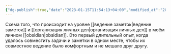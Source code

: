 ```yaml
---
{"dg-publish":true,"date":"2023-01-15T11:54:13+04:00","modified_at":"2023-01-15T11:55:53+04:00","permalink":"/obsidian-command-center/","dgHomeLink":false,"dgPassFrontmatter":true}
---
```



Схема того, что происходит на уровне [[ведение заметок|ведение заметок]] и [[организация личных дел|организация личных дел]] в моём личном [[obsidian|obsidian]]. Это первый длительный опыт, когда удалось совместить задачи и заметки в одном месте, чтобы их совместное ведение было комфортным и не мешало друг другу.

<style>
.container {font-family: sans-serif; text-align: center;}
.button-wrapper button {z-index: 1;height: 40px; width: 100px; margin: 10px;padding: 5px;}
.excalidraw .App-menu_top .buttonList { display: flex;}
.excalidraw-wrapper { height: 800px; margin: 50px; position: relative;}
:root[dir="ltr"] .excalidraw .layer-ui__wrapper .zen-mode-transition.App-menu_bottom--transition-left {transform: none;}
</style><script src="https://unpkg.com/react@17/umd/react.production.min.js"></script><script src="https://unpkg.com/react-dom@17/umd/react-dom.production.min.js"></script><script type="text/javascript" src="https://unpkg.com/@excalidraw/excalidraw@0.12.0/dist/excalidraw.production.min.js"></script><div id="Obsidian_command_centerexcalidraw.md1"></div><script>(function(){const InitialData={"type":"excalidraw","version":2,"source":"https://excalidraw.com","elements":[{"type":"rectangle","version":240,"versionNonce":731574564,"isDeleted":false,"id":"md2yzZ50xAJtyx5CtFUOo","fillStyle":"hachure","strokeWidth":1,"strokeStyle":"dashed","roughness":1,"opacity":100,"angle":0,"x":-49.407985409268406,"y":-33.177086367039806,"strokeColor":"#e67700","backgroundColor":"transparent","width":440,"height":140,"seed":1795252017,"groupIds":[],"strokeSharpness":"sharp","boundElements":[{"id":"MpwP8En7","type":"text"},{"id":"L477yFquUhrI_YK6wWKFY","type":"arrow"},{"id":"-nXXMcnAnmB53d0UfCjum","type":"arrow"},{"id":"5MEgmCIdzzxP_XPOYenWX","type":"arrow"}],"updated":1658660669329,"link":null,"locked":false},{"type":"text","version":192,"versionNonce":614671132,"isDeleted":false,"id":"MpwP8En7","fillStyle":"hachure","strokeWidth":1,"strokeStyle":"dashed","roughness":1,"opacity":100,"angle":0,"x":-44.407985409268406,"y":-28.177086367039806,"strokeColor":"#e67700","backgroundColor":"transparent","width":430,"height":25,"seed":1202464863,"groupIds":[],"strokeSharpness":"sharp","boundElements":[],"updated":1658660669329,"link":null,"locked":false,"fontSize":20.0192710945595,"fontFamily":1,"text":"Openbox","rawText":"Openbox","baseline":18,"textAlign":"left","verticalAlign":"top","containerId":"md2yzZ50xAJtyx5CtFUOo","originalText":"Openbox"},{"type":"rectangle","version":623,"versionNonce":366155199,"isDeleted":false,"id":"uOl5I60YEIIclfztyKvk_","fillStyle":"hachure","strokeWidth":1,"strokeStyle":"dashed","roughness":1,"opacity":100,"angle":0,"x":-322.36782693294407,"y":-494.5378342000578,"strokeColor":"#087f5b","backgroundColor":"transparent","width":246,"height":280,"seed":139534271,"groupIds":[],"strokeSharpness":"sharp","boundElements":[{"id":"GgZNRgkY","type":"text"},{"id":"eESXD3Wl1GdNW1Ptfs8e0","type":"arrow"}],"updated":1658660100466,"link":null,"locked":false},{"type":"text","version":471,"versionNonce":887187889,"isDeleted":false,"id":"GgZNRgkY","fillStyle":"hachure","strokeWidth":1,"strokeStyle":"dashed","roughness":1,"opacity":100,"angle":0,"x":-317.36782693294407,"y":-489.5378342000578,"strokeColor":"#087f5b","backgroundColor":"transparent","width":236,"height":25,"seed":950075313,"groupIds":[],"strokeSharpness":"sharp","boundElements":[],"updated":1658660100466,"link":null,"locked":false,"fontSize":20.0192710945595,"fontFamily":1,"text":"Journal","rawText":"Journal","baseline":18,"textAlign":"left","verticalAlign":"top","containerId":"uOl5I60YEIIclfztyKvk_","originalText":"Journal"},{"type":"rectangle","version":486,"versionNonce":790647505,"isDeleted":false,"id":"dQeV_HBLu5uR8tV9ijwNj","fillStyle":"hachure","strokeWidth":1,"strokeStyle":"dashed","roughness":1,"opacity":100,"angle":0,"x":40.9521316696397,"y":-490.40731240490015,"strokeColor":"#c92a2a","backgroundColor":"transparent","width":243,"height":249,"seed":1262776703,"groupIds":[],"strokeSharpness":"sharp","boundElements":[{"type":"text","id":"5lxNrysE"},{"id":"dpBb_J2hdR0MqXONtKhjU","type":"arrow"},{"id":"7HxUTZ_74GqgVrCRshEjW","type":"arrow"},{"id":"Xx4GqQEBHueH_e25osdyk","type":"arrow"},{"id":"hCp2nmmmo9szolN_v00Fk","type":"arrow"}],"updated":1658660131108,"link":null,"locked":false},{"type":"text","version":440,"versionNonce":1296763793,"isDeleted":false,"id":"5lxNrysE","fillStyle":"hachure","strokeWidth":1,"strokeStyle":"dashed","roughness":1,"opacity":100,"angle":0,"x":45.9521316696397,"y":-485.40731240490015,"strokeColor":"#c92a2a","backgroundColor":"transparent","width":233,"height":25,"seed":1571234015,"groupIds":[],"strokeSharpness":"sharp","boundElements":[],"updated":1658660100466,"link":null,"locked":false,"fontSize":20,"fontFamily":1,"text":"Actions","rawText":"Actions","baseline":18,"textAlign":"left","verticalAlign":"top","containerId":"dQeV_HBLu5uR8tV9ijwNj","originalText":"Actions"},{"type":"text","version":67,"versionNonce":978163572,"isDeleted":false,"id":"SXtORY3o","fillStyle":"hachure","strokeWidth":1,"strokeStyle":"solid","roughness":1,"opacity":100,"angle":0,"x":-176.73337534115797,"y":-272.09016474944605,"strokeColor":"#000000","backgroundColor":"transparent","width":84,"height":25,"seed":25922,"groupIds":[],"strokeSharpness":"sharp","boundElements":[{"id":"QBMGdagBajE_peMDuT9Rd","type":"arrow"},{"id":"XrdFkgP0_osUm7OW61NPq","type":"arrow"}],"updated":1658937681637,"link":"[[daily|daily]]","locked":false,"fontSize":20,"fontFamily":1,"text":"[[daily|daily]]","rawText":"[[daily|daily]]","baseline":18,"textAlign":"left","verticalAlign":"top","containerId":null,"originalText":"[[daily|daily]]"},{"type":"text","version":219,"versionNonce":1556713844,"isDeleted":false,"id":"WHxSrnvj","fillStyle":"hachure","strokeWidth":1,"strokeStyle":"solid","roughness":1,"opacity":100,"angle":0,"x":-194.80829524443607,"y":-348.12160096294014,"strokeColor":"#000000","backgroundColor":"transparent","width":99,"height":25,"seed":37281,"groupIds":[],"strokeSharpness":"sharp","boundElements":[{"id":"QRFo7LMKPZZMh8p4vioRq","type":"arrow"}],"updated":1658937679888,"link":"[[weekly|weekly]]","locked":false,"fontSize":20,"fontFamily":1,"text":"[[weekly|weekly]]","rawText":"[[weekly|weekly]]","baseline":18,"textAlign":"left","verticalAlign":"top","containerId":null,"originalText":"[[weekly|weekly]]"},{"type":"text","version":172,"versionNonce":246137884,"isDeleted":false,"id":"X4PikXpV","fillStyle":"hachure","strokeWidth":1,"strokeStyle":"solid","roughness":1,"opacity":100,"angle":0,"x":-206.44453825398318,"y":-412.29114699794684,"strokeColor":"#000000","backgroundColor":"transparent","width":130,"height":25,"seed":62774,"groupIds":[],"strokeSharpness":"sharp","boundElements":[{"id":"vNQobiwPxwPKdQ52CzDUX","type":"arrow"}],"updated":1658660660164,"link":"[[quarterly|quarterly]]","locked":false,"fontSize":20,"fontFamily":1,"text":"[[quarterly|quarterly]]","rawText":"[[quarterly|quarterly]]","baseline":18,"textAlign":"left","verticalAlign":"top","containerId":null,"originalText":"[[quarterly|quarterly]]"},{"type":"text","version":210,"versionNonce":316116516,"isDeleted":false,"id":"PyV4Viex","fillStyle":"hachure","strokeWidth":1,"strokeStyle":"solid","roughness":1,"opacity":100,"angle":0,"x":-184.92621435111062,"y":-471.1989546165008,"strokeColor":"#000000","backgroundColor":"transparent","width":98,"height":25,"seed":35893,"groupIds":[],"strokeSharpness":"sharp","boundElements":[{"id":"fnOD9PD7PjPeX2A_jbD43","type":"arrow"}],"updated":1658660665062,"link":"[[yearly|yearly]]","locked":false,"fontSize":20,"fontFamily":1,"text":"[[yearly|yearly]]","rawText":"[[yearly|yearly]]","baseline":18,"textAlign":"left","verticalAlign":"top","containerId":null,"originalText":"[[yearly|yearly]]"},{"type":"text","version":183,"versionNonce":631352860,"isDeleted":false,"id":"rWHb1Snc","fillStyle":"hachure","strokeWidth":1,"strokeStyle":"solid","roughness":1,"opacity":100,"angle":0,"x":-264.51927825654354,"y":61.70594910517735,"strokeColor":"#000000","backgroundColor":"transparent","width":117,"height":25,"seed":22273,"groupIds":[],"strokeSharpness":"sharp","boundElements":[{"id":"5MEgmCIdzzxP_XPOYenWX","type":"arrow"}],"updated":1658660676643,"link":"[[Courses|Courses]]","locked":false,"fontSize":20,"fontFamily":1,"text":"[[Courses|Courses]]","rawText":"[[Courses|Courses]]","baseline":18,"textAlign":"left","verticalAlign":"top","containerId":null,"originalText":"[[Courses|Courses]]"},{"type":"text","version":180,"versionNonce":1852588316,"isDeleted":false,"id":"ymgCJZ9W","fillStyle":"hachure","strokeWidth":1,"strokeStyle":"solid","roughness":1,"opacity":100,"angle":0,"x":-255.87153752018935,"y":-7.117465708968837,"strokeColor":"#000000","backgroundColor":"transparent","width":98,"height":25,"seed":20372,"groupIds":[],"strokeSharpness":"sharp","boundElements":[{"id":"-nXXMcnAnmB53d0UfCjum","type":"arrow"}],"updated":1658660679111,"link":"[[Books|Books]]","locked":false,"fontSize":20,"fontFamily":1,"text":"[[Books|Books]]","rawText":"[[Books|Books]]","baseline":18,"textAlign":"left","verticalAlign":"top","containerId":null,"originalText":"[[Books|Books]]"},{"type":"text","version":177,"versionNonce":1088947868,"isDeleted":false,"id":"npmT28Ps","fillStyle":"hachure","strokeWidth":1,"strokeStyle":"solid","roughness":1,"opacity":100,"angle":0,"x":-28.35539992033091,"y":27.820595335014048,"strokeColor":"#000000","backgroundColor":"transparent","width":117,"height":25,"seed":32653,"groupIds":[],"strokeSharpness":"sharp","boundElements":[{"id":"5MEgmCIdzzxP_XPOYenWX","type":"arrow"},{"id":"KNajMbHEqLbf5FGtJzkO5","type":"arrow"}],"updated":1658660683049,"link":"[[Zettels|Zettels]]","locked":false,"fontSize":20,"fontFamily":1,"text":"[[Zettels|Zettels]]","rawText":"[[Zettels|Zettels]]","baseline":18,"textAlign":"left","verticalAlign":"top","containerId":null,"originalText":"[[Zettels|Zettels]]"},{"type":"text","version":161,"versionNonce":1764211740,"isDeleted":false,"id":"isvkClqC","fillStyle":"hachure","strokeWidth":1,"strokeStyle":"solid","roughness":1,"opacity":100,"angle":0,"x":191.15773215746447,"y":23.580143886635824,"strokeColor":"#000000","backgroundColor":"transparent","width":143,"height":26,"seed":85559,"groupIds":[],"strokeSharpness":"sharp","boundElements":[{"id":"KNajMbHEqLbf5FGtJzkO5","type":"arrow"},{"id":"fZa6kh7Wfvc67lG0F-zxw","type":"arrow"},{"id":"HiA9846av4AXuNOLuKbkq","type":"arrow"}],"updated":1658660686376,"link":"[[📦Openbox|📦Openbox]]","locked":false,"fontSize":20,"fontFamily":1,"text":"[[📦Openbox|📦Openbox]]","rawText":"[[📦Openbox|📦Openbox]]","baseline":19,"textAlign":"left","verticalAlign":"top","containerId":null,"originalText":"[[📦Openbox|📦Openbox]]"},{"type":"text","version":196,"versionNonce":522130084,"isDeleted":false,"id":"rCoosGRt","fillStyle":"hachure","strokeWidth":1,"strokeStyle":"solid","roughness":1,"opacity":100,"angle":0,"x":96.17910868849367,"y":-431.45813194193624,"strokeColor":"#000000","backgroundColor":"transparent","width":122,"height":26,"seed":84150,"groupIds":[],"strokeSharpness":"sharp","boundElements":[{"id":"fnOD9PD7PjPeX2A_jbD43","type":"arrow"},{"id":"vNQobiwPxwPKdQ52CzDUX","type":"arrow"}],"updated":1658660636043,"link":"[[🎯Goals|🎯Goals]]","locked":false,"fontSize":20,"fontFamily":1,"text":"[[🎯Goals|🎯Goals]]","rawText":"[[🎯Goals|🎯Goals]]","baseline":19,"textAlign":"left","verticalAlign":"top","containerId":null,"originalText":"[[🎯Goals|🎯Goals]]"},{"type":"text","version":258,"versionNonce":907238004,"isDeleted":false,"id":"g23uGT1n","fillStyle":"hachure","strokeWidth":1,"strokeStyle":"solid","roughness":1,"opacity":100,"angle":0,"x":89.51564779779085,"y":-367.3855912529676,"strokeColor":"#000000","backgroundColor":"transparent","width":148,"height":26,"seed":65218,"groupIds":[],"strokeSharpness":"sharp","boundElements":[{"id":"QRFo7LMKPZZMh8p4vioRq","type":"arrow"}],"updated":1658937677136,"link":"[[⛳Projects|⛳Projects]]","locked":false,"fontSize":20,"fontFamily":1,"text":"[[⛳Projects|⛳Projects]]","rawText":"[[⛳Projects|⛳Projects]]","baseline":19,"textAlign":"left","verticalAlign":"top","containerId":null,"originalText":"[[⛳Projects|⛳Projects]]"},{"type":"text","version":334,"versionNonce":1694144156,"isDeleted":false,"id":"VTaleqMZ","fillStyle":"hachure","strokeWidth":1,"strokeStyle":"solid","roughness":1,"opacity":100,"angle":0,"x":88.65180932769817,"y":-300.94912648206406,"strokeColor":"#000000","backgroundColor":"transparent","width":126,"height":26,"seed":63421,"groupIds":[],"strokeSharpness":"sharp","boundElements":[{"id":"QBMGdagBajE_peMDuT9Rd","type":"arrow"}],"updated":1658660715807,"link":"[[🚀Tasks|🚀Tasks]]","locked":false,"fontSize":20,"fontFamily":1,"text":"[[🚀Tasks|🚀Tasks]]","rawText":"[[🚀Tasks|🚀Tasks]]","baseline":19,"textAlign":"left","verticalAlign":"top","containerId":null,"originalText":"[[🚀Tasks|🚀Tasks]]"},{"type":"rectangle","version":184,"versionNonce":1411524287,"isDeleted":false,"id":"XTvtqgzzZEmpFAZ7oASW5","fillStyle":"hachure","strokeWidth":1,"strokeStyle":"solid","roughness":1,"opacity":100,"angle":0,"x":464.95278222124534,"y":-3.907432011524179,"strokeColor":"#000000","backgroundColor":"transparent","width":239,"height":61.152186507002114,"seed":670534993,"groupIds":[],"strokeSharpness":"sharp","boundElements":[{"type":"text","id":"xYE3ZQ6W"},{"id":"fZa6kh7Wfvc67lG0F-zxw","type":"arrow"}],"updated":1658660100466,"link":null,"locked":false},{"type":"text","version":145,"versionNonce":327674033,"isDeleted":false,"id":"xYE3ZQ6W","fillStyle":"hachure","strokeWidth":1,"strokeStyle":"solid","roughness":1,"opacity":100,"angle":0,"x":469.95278222124534,"y":14.168661241976878,"strokeColor":"#000000","backgroundColor":"transparent","width":229,"height":25,"seed":1300456447,"groupIds":[],"strokeSharpness":"sharp","boundElements":[],"updated":1658660100466,"link":null,"locked":false,"fontSize":20,"fontFamily":1,"text":"Chernov Sharit","rawText":"Chernov Sharit","baseline":18,"textAlign":"center","verticalAlign":"middle","containerId":"XTvtqgzzZEmpFAZ7oASW5","originalText":"Chernov Sharit"},{"type":"rectangle","version":232,"versionNonce":936179423,"isDeleted":false,"id":"2CDS3wChua7Y0EG_zuXg-","fillStyle":"hachure","strokeWidth":1,"strokeStyle":"solid","roughness":1,"opacity":100,"angle":0,"x":469.3014021312513,"y":79.17307926937224,"strokeColor":"#000000","backgroundColor":"transparent","width":239,"height":61.152186507002114,"seed":1804875167,"groupIds":[],"strokeSharpness":"sharp","boundElements":[{"id":"wDchj3b4","type":"text"},{"id":"HiA9846av4AXuNOLuKbkq","type":"arrow"}],"updated":1658660100466,"link":null,"locked":false},{"type":"text","version":207,"versionNonce":818522769,"isDeleted":false,"id":"wDchj3b4","fillStyle":"hachure","strokeWidth":1,"strokeStyle":"solid","roughness":1,"opacity":100,"angle":0,"x":474.3014021312513,"y":97.2491725228733,"strokeColor":"#000000","backgroundColor":"transparent","width":229,"height":25,"seed":1865070545,"groupIds":[],"strokeSharpness":"sharp","boundElements":[],"updated":1658660100466,"link":null,"locked":false,"fontSize":20,"fontFamily":1,"text":"vanadium23.me","rawText":"vanadium23.me","baseline":18,"textAlign":"center","verticalAlign":"middle","containerId":"2CDS3wChua7Y0EG_zuXg-","originalText":"vanadium23.me"},{"type":"rectangle","version":429,"versionNonce":1508426495,"isDeleted":false,"id":"FdzVwx3Z0hBFBEtxYIz82","fillStyle":"hachure","strokeWidth":1,"strokeStyle":"dashed","roughness":1,"opacity":100,"angle":0,"x":45.30514874294511,"y":-201.65454996284768,"strokeColor":"#364fc7","backgroundColor":"transparent","width":245.2264353610741,"height":111.80346584518753,"seed":674745521,"groupIds":[],"strokeSharpness":"sharp","boundElements":[{"id":"FylkukR6","type":"text"},{"id":"eESXD3Wl1GdNW1Ptfs8e0","type":"arrow"},{"id":"XrdFkgP0_osUm7OW61NPq","type":"arrow"},{"id":"L477yFquUhrI_YK6wWKFY","type":"arrow"},{"id":"7HxUTZ_74GqgVrCRshEjW","type":"arrow"}],"updated":1658660100466,"link":null,"locked":false},{"type":"text","version":297,"versionNonce":674771057,"isDeleted":false,"id":"FylkukR6","fillStyle":"hachure","strokeWidth":1,"strokeStyle":"dashed","roughness":1,"opacity":100,"angle":0,"x":50.30514874294511,"y":-196.65454996284768,"strokeColor":"#364fc7","backgroundColor":"transparent","width":235.2264353610741,"height":25,"seed":1496418961,"groupIds":[],"strokeSharpness":"sharp","boundElements":[],"updated":1658660100466,"link":null,"locked":false,"fontSize":20.038560757873274,"fontFamily":1,"text":"Life","rawText":"Life","baseline":18,"textAlign":"left","verticalAlign":"top","containerId":"FdzVwx3Z0hBFBEtxYIz82","originalText":"Life"},{"type":"rectangle","version":664,"versionNonce":989203231,"isDeleted":false,"id":"CqQksxksAqn0PI36cKzfX","fillStyle":"hachure","strokeWidth":1,"strokeStyle":"solid","roughness":1,"opacity":100,"angle":0,"x":-333.1844809453397,"y":-169.8427403944881,"strokeColor":"#000000","backgroundColor":"transparent","width":188.42511432842696,"height":48.21174784106765,"seed":520169873,"groupIds":[],"strokeSharpness":"sharp","boundElements":[{"id":"qBjWLrzi","type":"text"},{"id":"eESXD3Wl1GdNW1Ptfs8e0","type":"arrow"}],"updated":1658660100466,"link":null,"locked":false},{"type":"text","version":692,"versionNonce":306752588,"isDeleted":false,"id":"qBjWLrzi","fillStyle":"hachure","strokeWidth":1,"strokeStyle":"solid","roughness":1,"opacity":100,"angle":0,"x":-328.1844809453397,"y":-155.73686647395425,"strokeColor":"#000000","backgroundColor":"transparent","width":178.42511432842696,"height":20,"seed":741127167,"groupIds":[],"strokeSharpness":"sharp","boundElements":[],"updated":1658937669034,"link":null,"locked":false,"fontSize":15.582979417329861,"fontFamily":1,"text":"Meetings","rawText":"Meetings","baseline":14,"textAlign":"center","verticalAlign":"middle","containerId":"CqQksxksAqn0PI36cKzfX","originalText":"Meetings"},{"type":"rectangle","version":395,"versionNonce":282970847,"isDeleted":false,"id":"f6WiRsM5G2Us4ba5UpwYC","fillStyle":"hachure","strokeWidth":1,"strokeStyle":"solid","roughness":1,"opacity":100,"angle":0,"x":461.58815753391866,"y":-341.02323320205676,"strokeColor":"#000000","backgroundColor":"transparent","width":239,"height":61.152186507002114,"seed":1042947871,"groupIds":[],"strokeSharpness":"sharp","boundElements":[{"id":"BS2bNL8D","type":"text"},{"id":"dpBb_J2hdR0MqXONtKhjU","type":"arrow"}],"updated":1658660121615,"link":null,"locked":false},{"type":"text","version":395,"versionNonce":1289754257,"isDeleted":false,"id":"BS2bNL8D","fillStyle":"hachure","strokeWidth":1,"strokeStyle":"solid","roughness":1,"opacity":100,"angle":0,"x":466.58815753391866,"y":-335.4471399485557,"strokeColor":"#000000","backgroundColor":"transparent","width":229,"height":50,"seed":677520977,"groupIds":[],"strokeSharpness":"sharp","boundElements":[],"updated":1658660121615,"link":null,"locked":false,"fontSize":20,"fontFamily":1,"text":"JIRA / \nTask Tracker","rawText":"JIRA / \nTask Tracker","baseline":43,"textAlign":"center","verticalAlign":"middle","containerId":"f6WiRsM5G2Us4ba5UpwYC","originalText":"JIRA / \nTask Tracker"},{"type":"rectangle","version":472,"versionNonce":772788401,"isDeleted":false,"id":"VM04HNKleEm81joOyFSRN","fillStyle":"hachure","strokeWidth":1,"strokeStyle":"solid","roughness":1,"opacity":100,"angle":0,"x":462.3069787650019,"y":-186.84537617518777,"strokeColor":"#000000","backgroundColor":"transparent","width":239,"height":61.152186507002114,"seed":1674870289,"groupIds":[],"strokeSharpness":"sharp","boundElements":[{"id":"rVwlSk1H","type":"text"},{"id":"7HxUTZ_74GqgVrCRshEjW","type":"arrow"},{"id":"hCp2nmmmo9szolN_v00Fk","type":"arrow"}],"updated":1658660131108,"link":null,"locked":false},{"type":"text","version":477,"versionNonce":1874298746,"isDeleted":false,"id":"rVwlSk1H","fillStyle":"hachure","strokeWidth":1,"strokeStyle":"solid","roughness":1,"opacity":100,"angle":0,"x":467.3069787650019,"y":-181.2692829216867,"strokeColor":"#000000","backgroundColor":"transparent","width":229,"height":50,"seed":1346824063,"groupIds":[],"strokeSharpness":"sharp","boundElements":[],"updated":1658660587984,"link":null,"locked":false,"fontSize":20,"fontFamily":1,"text":"Confluence /\n Wiki","rawText":"Confluence /\n Wiki","baseline":43,"textAlign":"center","verticalAlign":"middle","containerId":"VM04HNKleEm81joOyFSRN","originalText":"Confluence /\n Wiki"},{"type":"rectangle","version":499,"versionNonce":2054423455,"isDeleted":false,"id":"NzrFttBGy4CT7ysgIqdQ6","fillStyle":"hachure","strokeWidth":1,"strokeStyle":"solid","roughness":1,"opacity":100,"angle":0,"x":466.94543577060256,"y":-497.46620736696764,"strokeColor":"#000000","backgroundColor":"transparent","width":239,"height":61.152186507002114,"seed":1921189809,"groupIds":[],"strokeSharpness":"sharp","boundElements":[{"id":"8XxBqSzf","type":"text"},{"id":"Xx4GqQEBHueH_e25osdyk","type":"arrow"}],"updated":1658660100467,"link":null,"locked":false},{"type":"text","version":509,"versionNonce":427215313,"isDeleted":false,"id":"8XxBqSzf","fillStyle":"hachure","strokeWidth":1,"strokeStyle":"solid","roughness":1,"opacity":100,"angle":0,"x":471.94543577060256,"y":-491.89011411346655,"strokeColor":"#000000","backgroundColor":"transparent","width":229,"height":50,"seed":819415007,"groupIds":[],"strokeSharpness":"sharp","boundElements":[],"updated":1658660100467,"link":null,"locked":false,"fontSize":20,"fontFamily":1,"text":"Messenger /\nSlack + Telegram","rawText":"Messenger /\nSlack + Telegram","baseline":43,"textAlign":"center","verticalAlign":"middle","containerId":"NzrFttBGy4CT7ysgIqdQ6","originalText":"Messenger /\nSlack + Telegram"},{"type":"arrow","version":386,"versionNonce":874049012,"isDeleted":false,"id":"5MEgmCIdzzxP_XPOYenWX","fillStyle":"hachure","strokeWidth":1,"strokeStyle":"solid","roughness":1,"opacity":100,"angle":0,"x":-141.18610992670125,"y":59.47723956457912,"strokeColor":"#000000","backgroundColor":"transparent","width":73.5378384679137,"height":9.077899840776539,"seed":897120191,"groupIds":[],"strokeSharpness":"round","boundElements":[],"updated":1658937669020,"link":null,"locked":false,"startBinding":{"elementId":"rWHb1Snc","gap":6.713878708352638,"focus":-0.33933774601845634},"endBinding":{"elementId":"md2yzZ50xAJtyx5CtFUOo","gap":18.240286049519113,"focus":0.1629636379270596},"lastCommittedPoint":null,"startArrowhead":null,"endArrowhead":"arrow","points":[[0,0],[73.5378384679137,-9.077899840776539]]},{"type":"arrow","version":1036,"versionNonce":1468351180,"isDeleted":false,"id":"dpBb_J2hdR0MqXONtKhjU","fillStyle":"hachure","strokeWidth":1,"strokeStyle":"solid","roughness":2,"opacity":100,"angle":0,"x":293.62985201065123,"y":-322.1786342918033,"strokeColor":"#000000","backgroundColor":"transparent","width":160.68575244542865,"height":9.354492037137561,"seed":1152506097,"groupIds":[],"strokeSharpness":"round","boundElements":[],"updated":1658937669036,"link":null,"locked":false,"startBinding":{"elementId":"dQeV_HBLu5uR8tV9ijwNj","gap":9.677720341011536,"focus":0.2743112834451647},"endBinding":{"elementId":"f6WiRsM5G2Us4ba5UpwYC","gap":7.272553077838779,"focus":-0.13330158420628105},"lastCommittedPoint":null,"startArrowhead":null,"endArrowhead":"arrow","points":[[0,0],[160.68575244542865,9.354492037137561]]},{"type":"arrow","version":1219,"versionNonce":636160332,"isDeleted":false,"id":"7HxUTZ_74GqgVrCRshEjW","fillStyle":"hachure","strokeWidth":1,"strokeStyle":"solid","roughness":2,"opacity":100,"angle":0,"x":306.5315841040192,"y":-149.3356799275003,"strokeColor":"#000000","backgroundColor":"transparent","width":143.33508267783333,"height":1.273870503912292,"seed":1070306001,"groupIds":[],"strokeSharpness":"round","boundElements":[],"updated":1658937669038,"link":null,"locked":false,"startBinding":{"elementId":"FdzVwx3Z0hBFBEtxYIz82","gap":16,"focus":-0.041251059234760565},"endBinding":{"elementId":"VM04HNKleEm81joOyFSRN","gap":12.440311983149343,"focus":-0.1418266825939155},"lastCommittedPoint":null,"startArrowhead":null,"endArrowhead":"arrow","points":[[0,0],[143.33508267783333,-1.273870503912292]]},{"type":"arrow","version":1048,"versionNonce":1884956236,"isDeleted":false,"id":"Xx4GqQEBHueH_e25osdyk","fillStyle":"hachure","strokeWidth":1,"strokeStyle":"solid","roughness":2,"opacity":100,"angle":0,"x":297.0883957500836,"y":-382.7432797605515,"strokeColor":"#000000","backgroundColor":"transparent","width":160.75824857143516,"height":79.5843890521283,"seed":122884273,"groupIds":[],"strokeSharpness":"round","boundElements":[],"updated":1658937669041,"link":null,"locked":false,"startBinding":{"elementId":"dQeV_HBLu5uR8tV9ijwNj","gap":13.136264080443823,"focus":0.2697901147933345},"endBinding":{"elementId":"NzrFttBGy4CT7ysgIqdQ6","gap":9.09879144908382,"focus":0.6586168913511151},"lastCommittedPoint":null,"startArrowhead":null,"endArrowhead":"arrow","points":[[0,0],[160.75824857143516,-79.5843890521283]]},{"type":"arrow","version":230,"versionNonce":361879708,"isDeleted":false,"id":"KNajMbHEqLbf5FGtJzkO5","fillStyle":"hachure","strokeWidth":1,"strokeStyle":"solid","roughness":2,"opacity":100,"angle":0,"x":99.07688604732118,"y":38.92503656610378,"strokeColor":"#000000","backgroundColor":"transparent","width":86.44600338193308,"height":1.0075878271359144,"seed":1920827921,"groupIds":[],"strokeSharpness":"round","boundElements":[],"updated":1658660686377,"link":null,"locked":false,"startBinding":{"elementId":"npmT28Ps","focus":-0.0596960178201757,"gap":10.432285967652092},"endBinding":{"elementId":"isvkClqC","focus":-0.03211507064130481,"gap":5.634842728210174},"lastCommittedPoint":null,"startArrowhead":null,"endArrowhead":"arrow","points":[[0,0],[86.44600338193308,-1.0075878271359144]]},{"type":"arrow","version":280,"versionNonce":1481135092,"isDeleted":false,"id":"fZa6kh7Wfvc67lG0F-zxw","fillStyle":"hachure","strokeWidth":1,"strokeStyle":"solid","roughness":2,"opacity":100,"angle":0,"x":344.9210107414609,"y":38.304167108446165,"strokeColor":"#000000","backgroundColor":"transparent","width":117.94858350835739,"height":14.164380417592504,"seed":984530961,"groupIds":[],"strokeSharpness":"round","boundElements":[],"updated":1658937669028,"link":null,"locked":false,"startBinding":{"elementId":"isvkClqC","gap":10.763278583996453,"focus":0.5324855548753459},"endBinding":{"elementId":"XTvtqgzzZEmpFAZ7oASW5","gap":2.083187971427037,"focus":0.3812810909801824},"lastCommittedPoint":null,"startArrowhead":null,"endArrowhead":"arrow","points":[[0,0],[117.94858350835739,-14.164380417592504]]},{"type":"arrow","version":277,"versionNonce":1367455092,"isDeleted":false,"id":"HiA9846av4AXuNOLuKbkq","fillStyle":"hachure","strokeWidth":1,"strokeStyle":"solid","roughness":2,"opacity":100,"angle":0,"x":341.21478048971665,"y":39.72342947244541,"strokeColor":"#000000","backgroundColor":"transparent","width":118.56631996809824,"height":65.24297449736059,"seed":1342172561,"groupIds":[],"strokeSharpness":"round","boundElements":[],"updated":1658937669030,"link":null,"locked":false,"startBinding":{"elementId":"isvkClqC","gap":7.0570483322521795,"focus":-0.7612399222062258},"endBinding":{"elementId":"2CDS3wChua7Y0EG_zuXg-","gap":9.520301673436393,"focus":-0.6873323077896404},"lastCommittedPoint":null,"startArrowhead":null,"endArrowhead":"arrow","points":[[0,0],[118.56631996809824,65.24297449736059]]},{"type":"arrow","version":324,"versionNonce":1056820468,"isDeleted":false,"id":"eESXD3Wl1GdNW1Ptfs8e0","fillStyle":"hachure","strokeWidth":1,"strokeStyle":"solid","roughness":2,"opacity":100,"angle":0,"x":-134.52612332675636,"y":-152.13577860283726,"strokeColor":"#000000","backgroundColor":"transparent","width":169.29959872403293,"height":0.8979926707419281,"seed":950220849,"groupIds":[],"strokeSharpness":"round","boundElements":[],"updated":1658937669034,"link":null,"locked":false,"startBinding":{"elementId":"CqQksxksAqn0PI36cKzfX","gap":10.233243290156395,"focus":-0.28257436311250334},"endBinding":{"elementId":"FdzVwx3Z0hBFBEtxYIz82","gap":10.531673345668537,"focus":0.08450167616901938},"lastCommittedPoint":null,"startArrowhead":null,"endArrowhead":"arrow","points":[[0,0],[169.29959872403293,0.8979926707419281]]},{"type":"text","version":78,"versionNonce":1019404351,"isDeleted":false,"id":"hYYHB3a9","fillStyle":"hachure","strokeWidth":1,"strokeStyle":"solid","roughness":2,"opacity":100,"angle":0,"x":64.07466587246739,"y":-164.8472993750406,"strokeColor":"#000000","backgroundColor":"transparent","width":206,"height":50,"seed":173697361,"groupIds":[],"strokeSharpness":"sharp","boundElements":[],"updated":1658660100467,"link":null,"locked":false,"fontSize":20,"fontFamily":1,"text":"Всякие факты\nпо людям и проектам","rawText":"Всякие факты\nпо людям и проектам","baseline":43,"textAlign":"center","verticalAlign":"middle","containerId":null,"originalText":"Всякие факты\nпо людям и проектам"},{"type":"arrow","version":105,"versionNonce":881469860,"isDeleted":false,"id":"fnOD9PD7PjPeX2A_jbD43","fillStyle":"hachure","strokeWidth":1,"strokeStyle":"solid","roughness":2,"opacity":100,"angle":0,"x":-80.31894031096681,"y":-464.1349393162859,"strokeColor":"#000000","backgroundColor":"transparent","width":164.31248599277455,"height":41.23127091205487,"seed":446514481,"groupIds":[],"strokeSharpness":"round","boundElements":[],"updated":1658660665063,"link":null,"locked":false,"startBinding":{"elementId":"PyV4Viex","focus":-0.7425846032303093,"gap":6.607274040143807},"endBinding":{"elementId":"rCoosGRt","focus":-0.49172072928374444,"gap":12.185563006685925},"lastCommittedPoint":null,"startArrowhead":null,"endArrowhead":"arrow","points":[[0,0],[164.31248599277455,41.23127091205487]]},{"type":"arrow","version":91,"versionNonce":2102714524,"isDeleted":false,"id":"vNQobiwPxwPKdQ52CzDUX","fillStyle":"hachure","strokeWidth":1,"strokeStyle":"solid","roughness":2,"opacity":100,"angle":0,"x":-71.82155479018184,"y":-404.82958321069907,"strokeColor":"#000000","backgroundColor":"transparent","width":164.3124361237327,"height":10.763541117988268,"seed":1051208049,"groupIds":[],"strokeSharpness":"round","boundElements":[],"updated":1658660660165,"link":null,"locked":false,"startBinding":{"elementId":"X4PikXpV","focus":-0.03243326990326369,"gap":4.622983463801347},"endBinding":{"elementId":"rCoosGRt","focus":0.08075448395293633,"gap":3.6882273549427964},"lastCommittedPoint":null,"startArrowhead":null,"endArrowhead":"arrow","points":[[0,0],[164.3124361237327,-10.763541117988268]]},{"type":"arrow","version":195,"versionNonce":2113880820,"isDeleted":false,"id":"QRFo7LMKPZZMh8p4vioRq","fillStyle":"hachure","strokeWidth":1,"strokeStyle":"solid","roughness":2,"opacity":100,"angle":0,"x":-89.05929964506493,"y":-330.2048645163495,"strokeColor":"#000000","backgroundColor":"transparent","width":172.89655854409693,"height":28.512609055937787,"seed":4263007,"groupIds":[],"strokeSharpness":"round","boundElements":[],"updated":1658937679888,"link":null,"locked":false,"startBinding":{"elementId":"WHxSrnvj","focus":0.7121218956845394,"gap":6.748995599371142},"endBinding":{"elementId":"g23uGT1n","focus":0.6932289303852259,"gap":5.67838889875884},"lastCommittedPoint":null,"startArrowhead":null,"endArrowhead":"arrow","points":[[0,0],[172.89655854409693,-28.512609055937787]]},{"type":"arrow","version":123,"versionNonce":35417844,"isDeleted":false,"id":"QBMGdagBajE_peMDuT9Rd","fillStyle":"hachure","strokeWidth":1,"strokeStyle":"solid","roughness":2,"opacity":100,"angle":0,"x":-87.70435631464511,"y":-253.50441063232768,"strokeColor":"#000000","backgroundColor":"transparent","width":172.12162064734548,"height":41.878582041084314,"seed":1415667551,"groupIds":[],"strokeSharpness":"round","boundElements":[],"updated":1658937681671,"link":null,"locked":false,"startBinding":{"elementId":"SXtORY3o","focus":0.7715278401207208,"gap":5.029019026512856},"endBinding":{"elementId":"VTaleqMZ","focus":0.8398838880412134,"gap":4.234544994997805},"lastCommittedPoint":null,"startArrowhead":null,"endArrowhead":"arrow","points":[[0,0],[172.12162064734548,-41.878582041084314]]},{"type":"arrow","version":148,"versionNonce":1732724,"isDeleted":false,"id":"XrdFkgP0_osUm7OW61NPq","fillStyle":"hachure","strokeWidth":1,"strokeStyle":"solid","roughness":2,"opacity":100,"angle":0,"x":-81.82155479018184,"y":-249.57596820753815,"strokeColor":"#000000","backgroundColor":"transparent","width":109.35379290788939,"height":54.160363269411505,"seed":1347791295,"groupIds":[],"strokeSharpness":"round","boundElements":[],"updated":1658937681671,"link":null,"locked":false,"startBinding":{"elementId":"SXtORY3o","gap":10.911820550976131,"focus":-0.48629066064914933},"endBinding":{"elementId":"FdzVwx3Z0hBFBEtxYIz82","gap":17.7729106252375,"focus":-0.1703446949162914},"lastCommittedPoint":null,"startArrowhead":null,"endArrowhead":"arrow","points":[[0,0],[109.35379290788939,54.160363269411505]]},{"type":"arrow","version":176,"versionNonce":781498868,"isDeleted":false,"id":"L477yFquUhrI_YK6wWKFY","fillStyle":"hachure","strokeWidth":1,"strokeStyle":"solid","roughness":2,"opacity":100,"angle":0,"x":167.184846989106,"y":-79.96244638434045,"strokeColor":"#000000","backgroundColor":"transparent","width":6.765898122621877,"height":39.7149888661634,"seed":1047853311,"groupIds":[],"strokeSharpness":"round","boundElements":[],"updated":1658937669032,"link":null,"locked":false,"startBinding":{"elementId":"FdzVwx3Z0hBFBEtxYIz82","gap":9.888637733319698,"focus":0.09037347803838383},"endBinding":{"elementId":"md2yzZ50xAJtyx5CtFUOo","gap":7.070371151137238,"focus":0.07109419101138534},"lastCommittedPoint":null,"startArrowhead":null,"endArrowhead":"arrow","points":[[0,0],[6.765898122621877,39.7149888661634]]},{"type":"arrow","version":179,"versionNonce":662477940,"isDeleted":false,"id":"-nXXMcnAnmB53d0UfCjum","fillStyle":"hachure","strokeWidth":1,"strokeStyle":"solid","roughness":2,"opacity":100,"angle":0,"x":-150.87174810795216,"y":4.601654003028562,"strokeColor":"#000000","backgroundColor":"transparent","width":96.66687795836839,"height":6.27228794568931,"seed":1207415825,"groupIds":[],"strokeSharpness":"round","boundElements":[],"updated":1658937669019,"link":null,"locked":false,"startBinding":{"elementId":"ymgCJZ9W","gap":6.999789412237192,"focus":-0.2813549496960175},"endBinding":{"elementId":"md2yzZ50xAJtyx5CtFUOo","gap":4.796884740315306,"focus":0.13483138208638465},"lastCommittedPoint":null,"startArrowhead":null,"endArrowhead":"arrow","points":[[0,0],[96.66687795836839,6.27228794568931]]},{"type":"text","version":100,"versionNonce":382199473,"isDeleted":false,"id":"cd5Z3nnc","fillStyle":"hachure","strokeWidth":1,"strokeStyle":"solid","roughness":2,"opacity":100,"angle":0,"x":-341.60715718087613,"y":242.93514763341,"strokeColor":"#000000","backgroundColor":"transparent","width":106,"height":43,"seed":1061975807,"groupIds":[],"strokeSharpness":"sharp","boundElements":[],"updated":1658660100467,"link":null,"locked":false,"fontSize":36,"fontFamily":3,"text":"Input","rawText":"Input","baseline":35,"textAlign":"left","verticalAlign":"top","containerId":null,"originalText":"Input"},{"type":"text","version":158,"versionNonce":118741215,"isDeleted":false,"id":"0f0kIJBv","fillStyle":"hachure","strokeWidth":1,"strokeStyle":"solid","roughness":2,"opacity":100,"angle":0,"x":52.28389244158393,"y":253.75635437419533,"strokeColor":"#000000","backgroundColor":"transparent","width":149,"height":43,"seed":713327889,"groupIds":[],"strokeSharpness":"sharp","boundElements":[],"updated":1658660100467,"link":null,"locked":false,"fontSize":36,"fontFamily":3,"text":"Process","rawText":"Process","baseline":35,"textAlign":"left","verticalAlign":"top","containerId":null,"originalText":"Process"},{"type":"text","version":216,"versionNonce":123332753,"isDeleted":false,"id":"iBMVMUxL","fillStyle":"hachure","strokeWidth":1,"strokeStyle":"solid","roughness":2,"opacity":100,"angle":0,"x":509.57269458227734,"y":257.300472621459,"strokeColor":"#000000","backgroundColor":"transparent","width":128,"height":43,"seed":335196895,"groupIds":[],"strokeSharpness":"sharp","boundElements":[],"updated":1658660100467,"link":null,"locked":false,"fontSize":36,"fontFamily":3,"text":"Output","rawText":"Output","baseline":35,"textAlign":"left","verticalAlign":"top","containerId":null,"originalText":"Output"},{"type":"arrow","version":127,"versionNonce":570647807,"isDeleted":false,"id":"6PkKk7993y9qEVw5VK8XR","fillStyle":"hachure","strokeWidth":1,"strokeStyle":"solid","roughness":2,"opacity":100,"angle":0,"x":-484.66371443611996,"y":206.30573249532517,"strokeColor":"#000000","backgroundColor":"transparent","width":1269.4667946416423,"height":6.443994380554159,"seed":610765695,"groupIds":[],"strokeSharpness":"round","boundElements":[],"updated":1658660100467,"link":null,"locked":false,"startBinding":null,"endBinding":null,"lastCommittedPoint":null,"startArrowhead":null,"endArrowhead":"arrow","points":[[0,0],[1269.4667946416423,-6.443994380554159]]},{"type":"arrow","version":227,"versionNonce":1548513247,"isDeleted":false,"id":"S1tT5IWOKKSjiBVnasBTs","fillStyle":"hachure","strokeWidth":1,"strokeStyle":"solid","roughness":2,"opacity":100,"angle":0,"x":814.1256153599243,"y":-567.2023654847004,"strokeColor":"#000000","backgroundColor":"transparent","width":3.081991233893177,"height":791.6302558777248,"seed":1301751505,"groupIds":[],"strokeSharpness":"round","boundElements":[],"updated":1658660110373,"link":null,"locked":false,"startBinding":null,"endBinding":null,"lastCommittedPoint":null,"startArrowhead":null,"endArrowhead":"arrow","points":[[0,0],[3.081991233893177,791.6302558777248]]},{"type":"text","version":63,"versionNonce":1455842449,"isDeleted":false,"id":"tZ7NjuPP","fillStyle":"hachure","strokeWidth":1,"strokeStyle":"solid","roughness":2,"opacity":100,"angle":0,"x":837.6439127881083,"y":-578.029697118185,"strokeColor":"#000000","backgroundColor":"transparent","width":148,"height":86,"seed":205016831,"groupIds":[],"strokeSharpness":"sharp","boundElements":[],"updated":1658660106903,"link":null,"locked":false,"fontSize":36,"fontFamily":3,"text":"Private\nFacts","rawText":"Private\nFacts","baseline":78,"textAlign":"left","verticalAlign":"top","containerId":null,"originalText":"Private\nFacts"},{"type":"text","version":129,"versionNonce":1067623057,"isDeleted":false,"id":"5EcZwLJP","fillStyle":"hachure","strokeWidth":1,"strokeStyle":"solid","roughness":2,"opacity":100,"angle":0,"x":861.5927060345737,"y":107.24290272246265,"strokeColor":"#000000","backgroundColor":"transparent","width":191,"height":86,"seed":520004081,"groupIds":[],"strokeSharpness":"sharp","boundElements":[],"updated":1658660108922,"link":null,"locked":false,"fontSize":36,"fontFamily":3,"text":"General\nKnowledge","rawText":"General\nKnowledge","baseline":78,"textAlign":"left","verticalAlign":"top","containerId":null,"originalText":"General\nKnowledge"},{"type":"arrow","version":90,"versionNonce":1624506316,"isDeleted":false,"id":"hCp2nmmmo9szolN_v00Fk","fillStyle":"hachure","strokeWidth":1,"strokeStyle":"solid","roughness":2,"opacity":100,"angle":0,"x":298.92613989785195,"y":-284.7267179649516,"strokeColor":"#000000","backgroundColor":"transparent","width":154.65586513330277,"height":112.12546289062414,"seed":739071071,"groupIds":[],"strokeSharpness":"round","boundElements":[],"updated":1658937669038,"link":null,"locked":false,"startBinding":{"elementId":"dQeV_HBLu5uR8tV9ijwNj","gap":14.974008228212256,"focus":-0.0835563210451275},"endBinding":{"elementId":"VM04HNKleEm81joOyFSRN","gap":8.72497373384715,"focus":-0.65377332898426},"lastCommittedPoint":null,"startArrowhead":null,"endArrowhead":"arrow","points":[[0,0],[154.65586513330277,112.12546289062414]]},{"type":"text","version":189,"versionNonce":1046980468,"isDeleted":true,"id":"HEZHFHTD","fillStyle":"hachure","strokeWidth":1,"strokeStyle":"solid","roughness":1,"opacity":100,"angle":0,"x":-185.38641942881475,"y":-352.95046824810186,"strokeColor":"#000000","backgroundColor":"transparent","width":110,"height":25,"seed":76021,"groupIds":[],"strokeSharpness":"sharp","boundElements":[{"id":"ei1B8gKj1bb79liNQ-6v1","type":"arrow"}],"updated":1658937676371,"link":"[[monthly|monthly]]","locked":false,"fontSize":20,"fontFamily":1,"text":"[[monthly|monthly]]","rawText":"[[monthly|monthly]]","baseline":18,"textAlign":"left","verticalAlign":"top","containerId":null,"originalText":"[[monthly|monthly]]"},{"type":"arrow","version":76,"versionNonce":81698892,"isDeleted":true,"id":"ei1B8gKj1bb79liNQ-6v1","fillStyle":"hachure","strokeWidth":1,"strokeStyle":"solid","roughness":2,"opacity":100,"angle":0,"x":-67.65714486939896,"y":-343.26585671094796,"strokeColor":"#000000","backgroundColor":"transparent","width":146.9189191766494,"height":12.988342227382304,"seed":1303420593,"groupIds":[],"strokeSharpness":"round","boundElements":[],"updated":1658937677136,"link":null,"locked":false,"startBinding":null,"endBinding":{"elementId":"g23uGT1n","focus":0.4767719476177982,"gap":10.2538734905404},"lastCommittedPoint":null,"startArrowhead":null,"endArrowhead":"arrow","points":[[0,0],[146.9189191766494,-12.988342227382304]]}],"appState":{"theme":"light","viewBackgroundColor":"#ffffff","currentItemStrokeColor":"#000000","currentItemBackgroundColor":"transparent","currentItemFillStyle":"hachure","currentItemStrokeWidth":1,"currentItemStrokeStyle":"solid","currentItemRoughness":2,"currentItemOpacity":100,"currentItemFontFamily":3,"currentItemFontSize":36,"currentItemTextAlign":"left","currentItemStrokeSharpness":"sharp","currentItemStartArrowhead":null,"currentItemEndArrowhead":"arrow","currentItemLinearStrokeSharpness":"round","gridSize":null,"colorPalette":{}},"files":{}};InitialData.scrollToContent=true;App=()=>{const e=React.useRef(null),t=React.useRef(null),[n,i]=React.useState({width:void 0,height:void 0});return React.useEffect(()=>{i({width:t.current.getBoundingClientRect().width,height:t.current.getBoundingClientRect().height});const e=()=>{i({width:t.current.getBoundingClientRect().width,height:t.current.getBoundingClientRect().height})};return window.addEventListener("resize",e),()=>window.removeEventListener("resize",e)},[t]),React.createElement(React.Fragment,null,React.createElement("div",{className:"excalidraw-wrapper",ref:t},React.createElement(ExcalidrawLib.Excalidraw,{ref:e,width:n.width,height:n.height,initialData:InitialData,viewModeEnabled:!0,zenModeEnabled:!0,gridModeEnabled:!1})))},excalidrawWrapper=document.getElementById("Obsidian_command_centerexcalidraw.md1");ReactDOM.render(React.createElement(App),excalidrawWrapper);})();</script>
